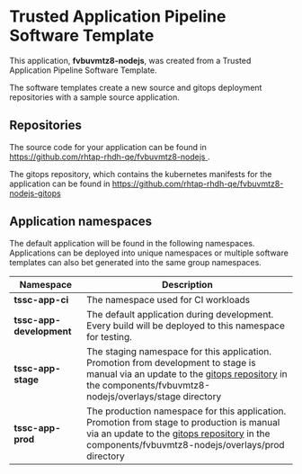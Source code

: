# Trusted Application Pipeline Software Template

This application, **fvbuvmtz8-nodejs**, was created from a Trusted Application Pipeline Software Template.

The software templates create a new source and gitops deployment repositories with a sample source application. 

## Repositories

The source code for your application can be found in [https://github.com/rhtap-rhdh-qe/fvbuvmtz8-nodejs ](https://github.com/rhtap-rhdh-qe/fvbuvmtz8-nodejs ).
 
The gitops repository, which contains the kubernetes manifests for the application can be found in 
[https://github.com/rhtap-rhdh-qe/fvbuvmtz8-nodejs-gitops ](https://github.com/rhtap-rhdh-qe/fvbuvmtz8-nodejs-gitops ) 

## Application namespaces 

The default application will be found in the following namespaces. Applications can be deployed into unique namespaces or multiple software templates can also bet generated into the same group namespaces.  

|  Namespace   |  Description   |  
| -------- | -------- |
| **tssc-app-ci** | The namespace used for CI workloads |
| **tssc-app-development** | The default application during development. Every build will be deployed to this namespace for testing. |
| **tssc-app-stage** | The staging namespace for this application. Promotion from development to stage is manual via an update to the [gitops repository](https://github.com/rhtap-rhdh-qe/fvbuvmtz8-nodejs-gitops ) in the components/fvbuvmtz8-nodejs/overlays/stage directory |
| **tssc-app-prod** | The production namespace for this application. Promotion from stage to production is manual via an update to the [gitops repository](https://github.com/rhtap-rhdh-qe/fvbuvmtz8-nodejs-gitops ) in the components/fvbuvmtz8-nodejs/overlays/prod directory |